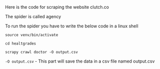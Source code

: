Here is the code for scraping the website clutch.co

The spider is called agency

To run the spider you have to write the below code in a linux shell

    source venv/bin/activate
    
    cd healtgrades

    scrapy crawl doctor -O output.csv

`-O output.csv` - This part will save the data in a csv file named output.csv

